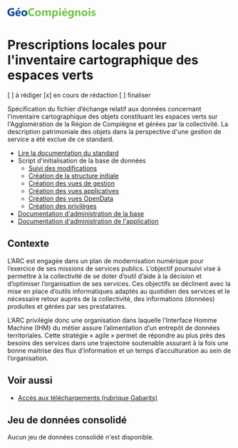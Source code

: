 ![picto](https://github.com/sigagglocompiegne/orga_gest_igeo/blob/master/doc/img/geocompiegnois_2020_reduit_v2.png)

# Prescriptions locales pour l'inventaire cartographique des espaces verts

[ ] à rédiger [x] en cours de rédaction [ ] finaliser

Spécification du fichier d’échange relatif aux données concernant l'inventaire cartographique des objets constituant les espaces verts sur l'Agglomération de la Région de Compiègne et gérées par la collectivité. La description patrimoniale des objets dans la perspective d'une gestion de service a été exclue de ce standard. 

- [Lire la documentation du standard](gabarit/livrables.md)
- Script d'initialisation de la base de données
  * [Suivi des modifications](bdd/ev_00_trace.sql)
  * [Création  de la structure initiale](bdd/ev_10_squelette.sql)
  * [Création des vues de gestion](bdd/ev_20_vues_gestion.sql)
  * [Création des vues applicatives](bdd/ev_21_vues_xapps.sql)
  * [Création des vues OpenData](bdd/ev_23_vues_xopendata.sql)
  * [Création des privilèges](bdd/ev_99_grant.sql)
- [Documentation d'administration de la base](bdd/doc_admin_bd_ev.md)
- [Documentation d'administration de l'application](app/doc_admin_app_ev.md)


## Contexte

L’ARC est engagée dans un plan de modernisation numérique pour l’exercice de ses missions de services publics. L’objectif poursuivi vise à permettre à la collectivité de se doter d’outil d’aide à la décision et d’optimiser l’organisation de ses services. Ces objectifs se déclinent avec la mise en place d’outils informatiques adaptés au quotidien des services et le nécessaire retour auprès de la collectivité, des informations (données) produites et gérées par ses prestataires. 

L’ARC privilégie donc une organisation dans laquelle l’Interface Homme Machine (IHM) du métier assure l’alimentation d’un entrepôt de données territoriales. Cette stratégie « agile » permet de répondre au plus près des besoins des services dans une trajectoire soutenable assurant à la fois une bonne maitrise des flux d’information et un temps d’acculturation au sein de l’organisation.

## Voir aussi

- [Accès aux téléchargements (rubrique Gabarits)](https://github.com/sigagglocompiegne/espace_vert/blob/master/gabarit/livrables.md)

## Jeu de données consolidé

Aucun jeu de données consolidé n'est disponible.


